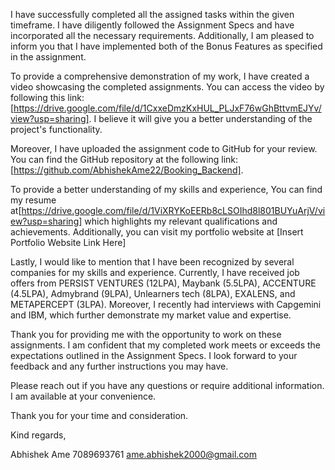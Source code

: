 I have successfully completed all the assigned tasks within the given timeframe. I have diligently followed the Assignment Specs and have incorporated all the necessary requirements.
Additionally, I am pleased to inform you that I have implemented both of the Bonus Features as specified in the assignment. 

To provide a comprehensive demonstration of my work, I have created a video showcasing the completed assignments. You can access the video by following this link: [https://drive.google.com/file/d/1CxxeDmzKxHUL_PLJxF76wGhBttvmEJYv/view?usp=sharing]. I believe it will give you a better understanding of the project's functionality.

Moreover, I have uploaded the assignment code to GitHub for your review. You can find the GitHub repository at the following link: [https://github.com/AbhishekAme22/Booking_Backend]. 

To provide a better understanding of my skills and experience, You can find my resume at[https://drive.google.com/file/d/1ViXRYKoEERb8cLSOIhd8l801BUYuArjV/view?usp=sharing] which highlights my relevant qualifications and achievements. Additionally, you can visit my portfolio website at [Insert Portfolio Website Link Here]


Lastly, I would like to mention that I have been recognized by several companies for my skills and experience. Currently, I have received job offers from PERSIST VENTURES (12LPA), Maybank (5.5LPA), ACCENTURE (4.5LPA), Admybrand (9LPA), Unlearners tech (8LPA), EXALENS, and METAPERCEPT (3LPA). Moreover, I recently had interviews with Capgemini and IBM, which further demonstrate my market value and expertise.

Thank you for providing me with the opportunity to work on these assignments. I am confident that my completed work meets or exceeds the expectations outlined in the Assignment Specs. I look forward to your feedback and any further instructions you may have.

Please reach out if you have any questions or require additional information. I am available at your convenience.

Thank you for your time and consideration.

Kind regards,

Abhishek Ame
7089693761
ame.abhishek2000@gmail.com
